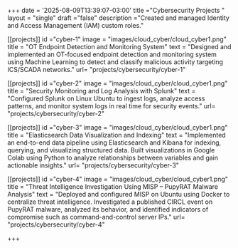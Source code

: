 +++
date = '2025-08-09T13:39:07-03:00'
title ="Cybersecurity Projects "
layout = "single"
draft ="false"
description ="Created and managed Identity and Access Management (IAM) custom roles."

[[projects]]
id ="cyber-1"
image = "images/cloud_cyber/cloud_cyber1.png"
title = "OT Endpoint Detection and Monitoring System"
text = "Designed and implemented an OT-focused endpoint detection and monitoring system using Machine Learning to detect and classify malicious activity targeting ICS/SCADA networks."
url= "projects/cybersecurity/cyber-1"


[[projects]]
id ="cyber-2"
image = "images/cloud_cyber/cloud_cyber1.png"
title = "Security Monitoring and Log Analysis with Splunk"
text = "Configured Splunk on Linux Ubuntu to ingest logs, analyze access patterns, and monitor system logs in real time for security events."
url= "projects/cybersecurity/cyber-2"

[[projects]]
id ="cyber-3"
image = "images/cloud_cyber/cloud_cyber1.png"
title = "Elasticsearch Data Visualization and Indexing"
text = "Implemented an end-to-end data pipeline using Elasticsearch and Kibana for indexing, querying, and visualizing structured data. Built visualizations in Google Colab using Python to analyze relationships between variables and gain actionable insights."
url= "projects/cybersecurity/cyber-3"

[[projects]]
id ="cyber-4"
image = "images/cloud_cyber/cloud_cyber1.png"
title = "Threat Intelligence Investigation Using MISP – PupyRAT Malware Analysis"
text = "Deployed and configured MISP on Ubuntu using Docker to centralize threat intelligence. Investigated a published CIRCL event on PupyRAT malware, analyzed its behavior, and identified indicators of compromise such as command-and-control server IPs."
url= "projects/cybersecurity/cyber-4"


+++

